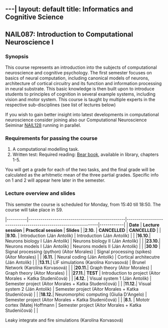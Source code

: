 ---|
layout: default
title: Informatics and Cognitive Science 
---
## NAIL087: Introduction to Computational Neuroscience I

### Synopsis

This course represents an introduction into the subjects of computational neuroscience and cognitive psychology. The first semester focuses on basics of 
neural computation, including canonical models of neurons, architecture of cortical circuitry and its function and information processing
in neural substrate. This basic knowledge is then built upon to introduce students to principles of cognition in several example systems,
including vision and motor system. This course is taught by multiple experts in the respective sub-disciplines (see list of lectures below)

If you wish to gain better insight into latest developments in computational neuroscience consider joining also our 
Computational Neuroscience Seiminar [NAIL128](./compneuroseminar.html) running in parallel.

### Requirements for passing the course

1. A computational modelling task.
2. Written test: Required reading: [Bear book](https://www.amazon.com/Neuroscience-Exploring-Mark-F-Bear/dp/0781760038), available in library, chapters 1-5.

You will get a grade for each of the two tasks, and the final grade will be calculated as the arhitmetic mean of the three partial grades.
Specific info on 1 and 2 will appear here later in the semester.

### Lecture overview and slides

This semster the course is scheduled for Monday, from 15:40 till 18:50. The course will take place in S9.

|----------|------------------------------------------------|----------------------------------------------------------------|------------|
| **Date** | **Lecture session**                            | **Practical session**                                          | **Slides** |
|**2.10.** | **CANCELLED**                                  | **CANCELLED**                                                  |            |
|**9.10.** | Introduction (Ján Antolík)                     | Introduction (Ján Antolík)                                     |            |
|**16.10**.| Neurons biology I (Ján Antolík)                | Neurons biology II (Ján Antolík)                               |            |
|**23.10.**| Neurons models I (Ján Antolík)                 | Neurons models II (Ján Antolík)                                |            |
|**30.10** | Signal processing (python) (Aitor Morales)     | Signal processing (spikes) (Aitor Morales)                     |            |
|**6.11.** | Neural coding (Ján Antolík)                    | Cortical architecutre (Ján Antolík)                            |            |
|**13.11.**| LIF simulations (Karolína Korvasová)           | Brunel Network (Karolína Korvasová)                            |            |
|**20.11.**| Graph theory (Aitor Morales)                   | Graph theory (Aitor Morales)                                   |            |
|**27.11.**| **TEST**                                       | Introduction to project (Aitor Morales + Katka Studeničová)    |            |
|**4.12.** | Visual system 1 (Ján Antolik)                  | Semester project (Aitor Morales + Katka Studeničová)           |            |
|**11.12.**| Visual system 2 (Ján Antolik)                  | Semester project (Aitor Morales + Katka Studeničová)           |            |
|**18.12.**| Neuromorphic computing (Giulia D'Angelo)       | Semester project (Aitor Morales + Katka Studeničová)           |            |
|**8.1.**  | Mototr cortex (Matej Hoffmann                  | Semester project (Aitor Morales + Katka Studeničová)           |            |

Leaky integrate and fire simulations (Karolína Korvasová)
